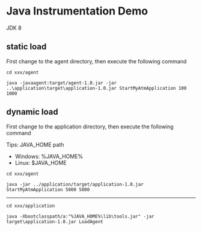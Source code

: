 # Java Instrumentation Demo

JDK 8

## static load
First change to the agent directory, then execute the following command

`cd xxx/agent`

`java -javaagent:target/agent-1.0.jar -jar ..\application\target\application-1.0.jar StartMyAtmApplication 100 1000`

## dynamic load
First change to the application directory, then execute the following command

Tips:  JAVA_HOME path
- Windows: %JAVA_HOME%
- Linux: $JAVA_HOME

`cd xxx/agent`

`java -jar ../application/target/application-1.0.jar StartMyAtmApplication 5000 5000`

-----------------------------

`cd xxx/application`

`java -Xbootclasspath/a:"%JAVA_HOME%\lib\tools.jar" -jar target\application-1.0.jar LoadAgent`
